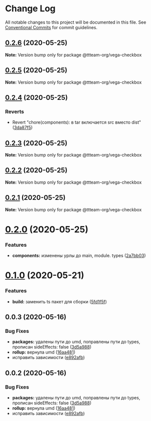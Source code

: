 # Change Log

All notable changes to this project will be documented in this file.
See [Conventional Commits](https://conventionalcommits.org) for commit guidelines.

## [0.2.6](https://github.com/ttteam-org/ttteam-vega-ui/compare/@ttteam-org/vega-checkbox@0.2.5...@ttteam-org/vega-checkbox@0.2.6) (2020-05-25)

**Note:** Version bump only for package @ttteam-org/vega-checkbox





## [0.2.5](https://github.com/ttteam-org/ttteam-vega-ui/compare/@ttteam-org/vega-checkbox@0.2.4...@ttteam-org/vega-checkbox@0.2.5) (2020-05-25)

**Note:** Version bump only for package @ttteam-org/vega-checkbox





## [0.2.4](https://github.com/ttteam-org/ttteam-vega-ui/compare/@ttteam-org/vega-checkbox@0.2.3...@ttteam-org/vega-checkbox@0.2.4) (2020-05-25)


### Reverts

* Revert "chore(components): в tar включается src вместо dist" ([3da87f5](https://github.com/ttteam-org/ttteam-vega-ui/commit/3da87f523e514c40c18815a6f2e44a6dbdd502b7))





## [0.2.3](https://github.com/ttteam-org/ttteam-vega-ui/compare/@ttteam-org/vega-checkbox@0.2.1...@ttteam-org/vega-checkbox@0.2.3) (2020-05-25)

**Note:** Version bump only for package @ttteam-org/vega-checkbox





## [0.2.2](https://github.com/ttteam-org/ttteam-vega-ui/compare/@ttteam-org/vega-checkbox@0.2.1...@ttteam-org/vega-checkbox@0.2.2) (2020-05-25)

**Note:** Version bump only for package @ttteam-org/vega-checkbox





## [0.2.1](https://github.com/ttteam-org/ttteam-vega-ui/compare/@ttteam-org/vega-checkbox@0.2.0...@ttteam-org/vega-checkbox@0.2.1) (2020-05-25)

**Note:** Version bump only for package @ttteam-org/vega-checkbox





# [0.2.0](https://github.com/ttteam-org/ttteam-vega-ui/compare/@ttteam-org/vega-checkbox@0.1.0...@ttteam-org/vega-checkbox@0.2.0) (2020-05-25)


### Features

* **components:** изменены урлы до main, module. types ([2a7bb03](https://github.com/ttteam-org/ttteam-vega-ui/commit/2a7bb0354a083e034a49ed7e3709283dec0b7381))





# [0.1.0](https://github.com/ttteam-org/ttteam-vega-ui/compare/@ttteam-org/vega-checkbox@0.0.2...@ttteam-org/vega-checkbox@0.1.0) (2020-05-21)


### Features

* **build:** заменить ts пакет для сборки ([5fd1f5f](https://github.com/ttteam-org/ttteam-vega-ui/commit/5fd1f5fcd66e4c7cd83b623b63c3fe49f1001d88))





## 0.0.3 (2020-05-16)

### Bug Fixes

- **packages:** удалены пути до umd, поправлены пути до types, прописан sideEffects: false ([3d5a988](https://github.com/gpn-prototypes/vega-ui/commit/3d5a98871aece5d6c79be112e2e60ecd0529694e))
- **rollup:** вернула umd ([16aa481](https://github.com/gpn-prototypes/vega-ui/commit/16aa48132ca6c3934b3b12aa079f8645a0efc89b))
- исправить зависимости ([e892afb](https://github.com/gpn-prototypes/vega-ui/commit/e892afb5368b7ed2c6bdd4c77e08917e033f75ed))

## 0.0.2 (2020-05-16)

### Bug Fixes

- **packages:** удалены пути до umd, поправлены пути до types, прописан sideEffects: false ([3d5a988](https://github.com/gpn-prototypes/vega-ui/commit/3d5a98871aece5d6c79be112e2e60ecd0529694e))
- **rollup:** вернула umd ([16aa481](https://github.com/gpn-prototypes/vega-ui/commit/16aa48132ca6c3934b3b12aa079f8645a0efc89b))
- исправить зависимости ([e892afb](https://github.com/gpn-prototypes/vega-ui/commit/e892afb5368b7ed2c6bdd4c77e08917e033f75ed))
